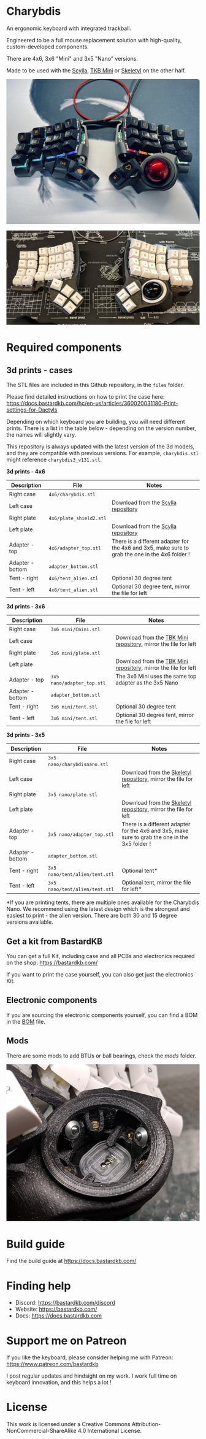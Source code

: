 # Charybdis


An ergonomic keyboard with integrated trackball.

Engineered to be a full mouse replacement solution with high-quality, custom-developed components.

There are 4x6, 3x6 "Mini" and 3x5 "Nano" versions.

Made to be used with the [Scylla](https://github.com/Bastardkb/Scylla), [TKB Mini](https://github.com/Bastardkb/TBK-Mini) or [Skeletyl](https://github.com/Bastardkb/Skeletyl) on the other half.

![](pics/1ae.jpg)

![](pics/1af.jpg)


# Required components


## 3d prints - cases

The STL files are included in this Github repository, in the `files` folder.

Please find detailed instructions on how to print the case here:
https://docs.bastardkb.com/hc/en-us/articles/360020031180-Print-settings-for-Dactyls


Depending on which keyboard you are building, you will need different prints. There is a list in the table below - depending on the version number, the names will slightly vary. 

This repository is always updated with the latest version of the 3d models, and they are compatible with previous versions. For example, `charybdis.stl` might reference `charybdis3_v131.stl`.

**3d prints - 4x6**

| Description                         | File  | Notes                            |
| --------------------------------- | ------------ | ------------ | 
| Right case                      | `4x6/charybdis.stl`            |             |              
| Left case                      |            | Download from the [Scylla repository](https://github.com/Bastardkb/Scylla)            |              
| Right plate                      | `4x6/plate_shield2.stl`            |             |              
| Left plate                      |            | Download from the [Scylla repository](https://github.com/Bastardkb/Scylla)            |          
| Adapter - top                      | `4x6/adapter_top.stl`            | There is a different adapter for the 4x6 and 3x5, make sure to grab the one in the 4x6 folder !            |                      
| Adapter - bottom                      | `adapter_bottom.stl`            |             |             
| Tent - right                      | `4x6/tent_alien.stl`            | Optional 30 degree tent            |                  
| Tent - left                      | `4x6/tent_alien.stl`            | Optional 30 degree tent, mirror the file for left            |                  


**3d prints - 3x6**

| Description                         | File  | Notes                            |
| --------------------------------- | ------------ | ------------ | 
| Right case                      | `3x6 mini/Cmini.stl`            |             |              
| Left case                      |            | Download from the [TBK Mini repository](https://github.com/bastardkb/tbk-Mini), mirror the file for left            |              
| Right plate                      | `3x6 mini/plate.stl`            |             |              
| Left plate                      |            | Download from the [TBK Mini repository](https://github.com/bastardkb/tbk-Mini), mirror the file for left            |          
| Adapter - top                      | `3x5 nano/adapter_top.stl`            | The 3x6 Mini uses the same top adapter as the 3x5 Nano            |                      
| Adapter - bottom                      | `adapter_bottom.stl`            |             |             
| Tent - right                      | `3x6 mini/tent.stl`            | Optional 30 degree tent            |                  
| Tent - left                      | `3x6 mini/tent.stl`            | Optional 30 degree tent, mirror the file for left            |          

**3d prints - 3x5**

| Description                         | File  | Notes                            |
| --------------------------------- | ------------ | ------------ | 
| Right case                      | `3x5 nano/charybdisnano.stl`            |             |              
| Left case                      |            | Download from the [Skeletyl repository](https://github.com/bastardkb/skeletyl), mirror the file for left            |              
| Right plate                      | `3x5 nano/plate.stl`            |             |              
| Left plate                      |            | Download from the [Skeletyl repository](https://github.com/bastardkb/skeletyl), mirror the file for left            |    
| Adapter - top                      | `3x5 nano/adapter_top.stl`            | There is a different adapter for the 4x6 and 3x5, make sure to grab the one in the 3x5 folder !              |                      
| Adapter - bottom                      | `adapter_bottom.stl`            |             |             
| Tent - right                      | `3x5 nano/tent/alien/tent.stl`            | Optional tent*            |                  
| Tent - left                      | `3x5 nano/tent/alien/tent.stl`            | Optional tent, mirror the file for left*            |       

*If you are printing tents, there are multiple ones available for the Charybdis Nano. We recommend using the latest design which is the strongest and easiest to print - the alien version. There are both 30 and 15 degree versions available.


## Get a kit from BastardKB

You can get a full Kit, including case and all PCBs and electronics required on the shop:
https://bastardkb.com/

If you want to print the case yourself, you can also get just the electronics Kit.


## Electronic components

If you are sourcing the electronic components yourself, you can find a BOM in the [BOM](electronics_bom.md) file.

## Mods

There are some mods to add BTUs or ball bearings, check the *mods* folder.


![](pics/1ac.png)

# Build guide

Find the build guide at https://docs.bastardkb.com/

# Finding help

- Discord: https://bastardkb.com/discord
- Website: https://bastardkb.com/
- Docs: https://docs.bastardkb.com

# Support me on Patreon

If you like the keyboard, please consider helping me with Patreon: https://www.patreon.com/bastardkb

I post regular updates and hindsight on my work. I work full time on keyboard innovation, and this helps a lot !

# License 

This work is licensed under a Creative Commons Attribution-NonCommercial-ShareAlike 4.0 International License.
